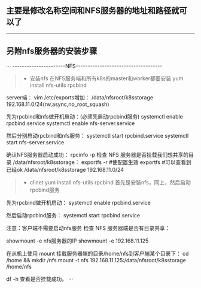 ## 主要是修改名称空间和NFS服务器的地址和路径就可以了     

---
## 另附nfs服务器的安装步骤
···
----------------------NFS------------------------------------
> * 安装nfs
在NFS服务端和所有k8s的master和worker都要安装
yum install nfs-utils rpcbind

server端：
vim /etc/exports增加：
/data/nfsroot/k8sstorage 192.168.11.0/24(rw,async,no_root_squash)

先为rpcbind和nfs做开机启动：(必须先启动rpcbind服务)
systemctl enable rpcbind.service
systemctl enable nfs-server.service

然后分别启动rpcbind和nfs服务：
systemctl start rpcbind.service
systemctl start nfs-server.service

确认NFS服务器启动成功：
rpcinfo -p
检查 NFS 服务器是否挂载我们想共享的目录 /data/nfsroot/k8sstorage：
exportfs -r
\#使配置生效
exportfs
\#可以查看到已经ok
/data/nfsroot/k8sstorage
		192.168.11.0/24

> * clinet
yum install nfs-utils rpcbind
首先是安裝nfs，同上，然后启动rpcbind服务

先为rpcbind做开机启动：
systemctl enable rpcbind.service

然后启动rpcbind服务：
systemctl start rpcbind.service

注意：客户端不需要启动nfs服务
检查 NFS 服务器端是否有目录共享：

showmount -e nfs服务器的IP
showmount -e 192.168.11.125


在从机上使用 mount 挂载服务器端的目录/home/nfs到客户端某个目录下：
cd /home && mkdir /nfs
mount -t nfs 192.168.11.125:/data/nfsroot/k8sstorage /home/nfs

df -h 查看是否挂载成功。
···
